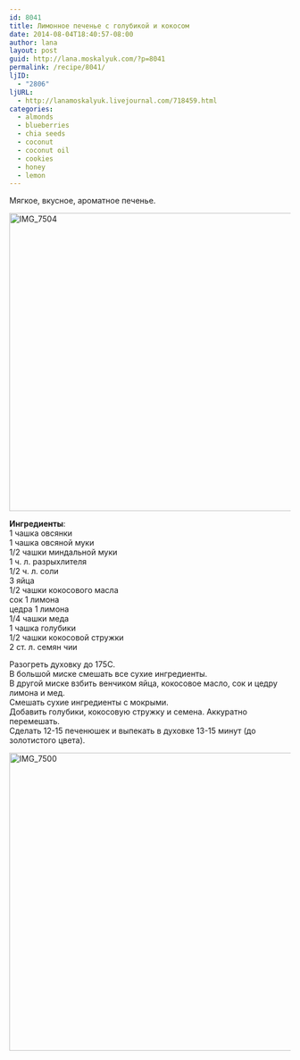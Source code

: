 ```yaml
---
id: 8041
title: Лимонное печенье с голубикой и кокосом
date: 2014-08-04T18:40:57-08:00
author: lana
layout: post
guid: http://lana.moskalyuk.com/?p=8041
permalink: /recipe/8041/
ljID:
  - "2806"
ljURL:
  - http://lanamoskalyuk.livejournal.com/718459.html
categories:
  - almonds
  - blueberries
  - chia seeds
  - coconut
  - coconut oil
  - cookies
  - honey
  - lemon
---
```

Мягкое, вкусное, ароматное печенье. 

[<img loading="lazy" src="https://farm4.staticflickr.com/3845/14627302689_f2ff1c9302_c.jpg" width="800" height="534" alt="IMG_7504" />](https://www.flickr.com/photos/67405678@N00/14627302689 "IMG_7504 by lana.moskalyuk, on Flickr")

**Ингредиенты**:  
1 чашка овсянки  
1 чашка овсяной муки  
1/2 чашки миндальной муки  
1 ч. л. разрыхлителя  
1/2 ч. л. соли  
3 яйца  
1/2 чашки кокосового масла  
сок 1 лимона  
цедра 1 лимона  
1/4 чашки меда  
1 чашка голубики  
1/2 чашки кокосовой стружки  
2 ст. л. семян чии

Разогреть духовку до 175С.  
В большой миске смешать все сухие ингредиенты.  
В другой миске взбить венчиком яйца, кокосовое масло, сок и цедру лимона и мед.  
Смешать сухие ингредиенты с мокрыми.  
Добавить голубики, кокосовую стружку и семена. Аккуратно перемешать.  
Сделать 12-15 печенюшек и выпекать в духовке 13-15 минут (до золотистого цвета).

[<img loading="lazy" src="https://farm3.staticflickr.com/2900/14813968675_4bc66830e6_c.jpg" width="800" height="534" alt="IMG_7500" />](https://www.flickr.com/photos/67405678@N00/14813968675 "IMG_7500 by lana.moskalyuk, on Flickr")